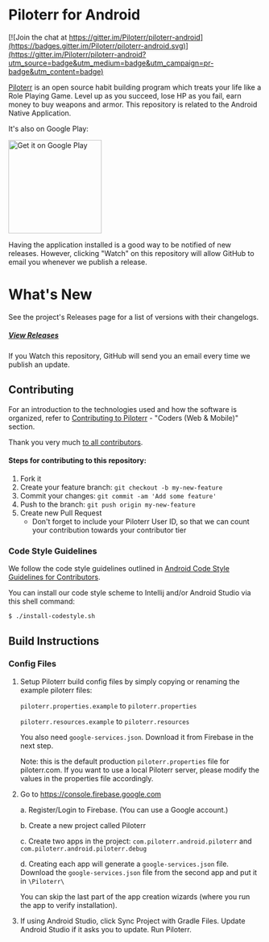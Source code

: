# Piloterr for Android

[![Join the chat at https://gitter.im/Piloterr/piloterr-android](https://badges.gitter.im/Piloterr/piloterr-android.svg)](https://gitter.im/Piloterr/piloterr-android?utm_source=badge&utm_medium=badge&utm_campaign=pr-badge&utm_content=badge)

[Piloterr](https://piloterr.com) is an open source habit building program which treats your life like a Role Playing Game. Level up as you succeed, lose HP as you fail, earn money to buy weapons and armor. This repository is related to the Android Native Application.

It's also on Google Play:

<a href="https://play.google.com/store/apps/details?id=com.piloterr.android.piloterr">
  <img alt="Get it on Google Play"
       width="185"
       src="https://play.google.com/intl/en_us/badges/images/generic/en-play-badge.png" />
</a>

Having the application installed is a good way to be notified of new releases. However, clicking "Watch" on this
repository will allow GitHub to email you whenever we publish a release.


# What's New

See the project's Releases page for a list of versions with their changelogs.

##### [View Releases](https://github.com/Piloterr/piloterr-android/releases)

If you Watch this repository, GitHub will send you an email every time we publish an update.

## Contributing

For an introduction to the technologies used and how the software is organized, refer to [Contributing to Piloterr](http://piloterr.wikia.com/wiki/Contributing_to_Piloterr#Coders_.28Web_.26_Mobile.29) - "Coders (Web & Mobile)" section.

Thank you very much [to all contributors](https://github.com/Piloterr/piloterr-android/graphs/contributors).

#### Steps for contributing to this repository:

1. Fork it
2. Create your feature branch: `git checkout -b my-new-feature`
3. Commit your changes: `git commit -am 'Add some feature'`
4. Push to the branch: `git push origin my-new-feature`
5. Create new Pull Request
   * Don't forget to include your Piloterr User ID, so that we can count your contribution towards your contributor tier

### Code Style Guidelines
We follow the code style guidelines outlined in [Android Code Style Guidelines for Contributors](https://source.android.com/source/code-style.html).

You can install our code style scheme to Intellij and/or Android Studio via this shell command:

    $ ./install-codestyle.sh

## Build Instructions

### Config Files

1. Setup Piloterr build config files by simply copying or renaming the example piloterr files:

   `piloterr.properties.example` to `piloterr.properties`

   `piloterr.resources.example` to `piloterr.resources`

   You also need `google-services.json`. Download it from Firebase in the next step.


   Note: this is the default production `piloterr.properties` file for piloterr.com. If you want to use a local Piloterr server, please modify the values in the properties file accordingly.




2. Go to https://console.firebase.google.com

   a. Register/Login to Firebase. (You can use a Google account.)

   b. Create a new project called Piloterr

   c. Create two apps in the project: `com.piloterr.android.piloterr` and `com.piloterr.android.piloterr.debug`

   d. Creating each app will generate a `google-services.json` file. Download the `google-services.json` file from the second app and put it in `\Piloterr\`

   You can skip the last part of the app creation wizards (where you run the app to verify installation).



3. If using Android Studio, click Sync Project with Gradle Files. Update Android Studio if it asks you to update. Run Piloterr.